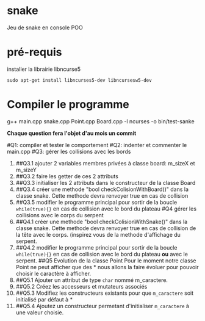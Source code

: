 # snake
Jeu de snake en console POO

# pré-requis

installer la librairie libncurse5
```
sudo apt-get install libncurses5-dev libncursesw5-dev
```
# Compiler le programme 
g++ main.cpp snake.cpp Point.cpp Board.cpp -l ncurses -o bin/test-sanke

**Chaque question fera l'objet d'au mois un commit**

#Q1: compiler et tester le comportement
#Q2: indenter et commenter le main.cpp
#Q3: gérer les collisions avec les bords
1. ##Q3.1    ajouter 2 variables membres privées à classe board: m_sizeX et m_sizeY
2. ##Q3.2    faire les getter de ces 2 attributs
3. ##Q3.3 initialiser les 2 attributs dans le constructeur de la classe Board
4. ##Q3.4 créer une methode "bool checkColisionWithBoard()" dans la classe snake. Cette methode devra renvoyer true en cas de collision
5. ##Q3.5 modifier le programme principal pour sortir de la boucle `while(true){}` en cas de collision avec le bord du plateau
#Q4 gérer les collisions avec le corps du serpent
1. ##Q4.1 créer une methode "bool checkColisionWithSnake()" dans la classe snake. Cette methode devra renvoyer true en cas de collision de la tête avec le corps. (inspirez vous de la methode d'affichage du serpent.
2. ##Q4.2 modifier le programme principal pour sortir de la boucle `while(true){}` en cas de collision avec le bord du plateau **ou** avec le serpent.
##Q5 Evolution de la classe Point
Pour le moment notre classe Point ne peut afficher que des * nous allons la faire évoluer pour pouvoir choisir le caractère à afficher.
1. ##Q5.1 Ajouter un attribut de type `char` nommé m_caractere.
2. ##Q5.2 Créez les accesseurs et mutateurs associés
3. ##Q5.3 Modifiez les constructeurs existants pour que `m_caractere` soit initialisé par défaut à *
4. ##Q5.4 Ajoutez un constructeur permetant d'initialiser `m_caractere` à une valeur choisie.


